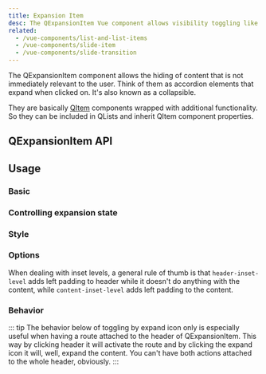 ```yaml
---
title: Expansion Item
desc: The QExpansionItem Vue component allows visibility toggling like an accordion.
related:
  - /vue-components/list-and-list-items
  - /vue-components/slide-item
  - /vue-components/slide-transition
---
```


The QExpansionItem component allows the hiding of content that is not immediately relevant to the user. Think of them as accordion elements that expand when clicked on. It's also known as a collapsible.

They are basically [QItem](/vue-components/list-and-list-items) components wrapped with additional functionality. So they can be included in QLists and inherit QItem component properties.

## QExpansionItem API
<doc-api file="QExpansionItem" />

## Usage

### Basic

<doc-example title="Basic" file="QExpansionItem/Basic" />

### Controlling expansion state

<doc-example title="Controlling expansion state" file="QExpansionItem/ControlExpansionState" />

### Style

<doc-example title="Dense" file="QExpansionItem/Dense" />

<doc-example title="On a dark background" file="QExpansionItem/Dark" dark />

### Options

<doc-example title="Switch toggle side" file="QExpansionItem/SwitchToggleSide" />

<doc-example title="Header slot" file="QExpansionItem/HeaderSlot" />

<doc-example title="Handling events" file="QExpansionItem/HandlingEvents" />

When dealing with inset levels, a general rule of thumb is that `header-inset-level` adds left padding to header while it doesn't do anything with the content, while `content-inset-level` adds left padding to the content.

<doc-example title="Playing with inset levels" file="QExpansionItem/InsetLevels" />

### Behavior

::: tip
The behavior below of toggling by expand icon only is especially useful when having a route attached to the header of QExpansionItem. This way by clicking header it will activate the route and by clicking the expand icon it will, well, expand the content. You can't have both actions attached to the whole header, obviously.
:::

<doc-example title="Toggle by expand icon only" file="QExpansionItem/IconToggle" />

<doc-example title="Accordion mode" file="QExpansionItem/Accordion" />

<doc-example title="Popup mode" file="QExpansionItem/Popup" />
